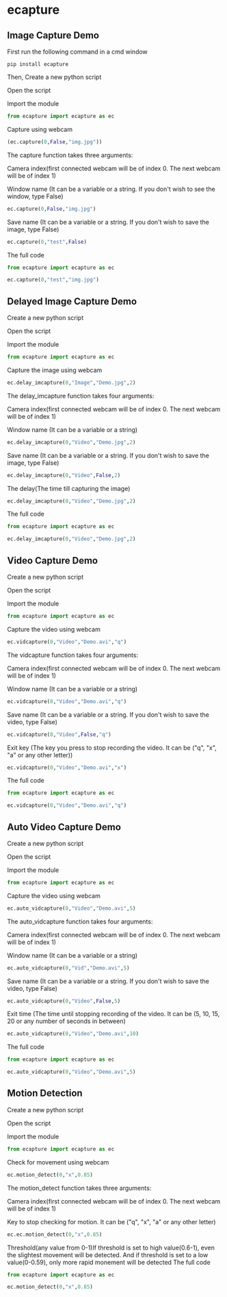 # ecapture
## Image Capture Demo

First run the following command in a cmd window
~~~
pip install ecapture
~~~

Then, Create a new python script

Open the script

Import the module
~~~python
from ecapture import ecapture as ec
~~~ 
Capture using webcam
~~~python
(ec.capture(0,False,"img.jpg"))
~~~
The capture function takes three arguments:
  
  Camera index(first connected webcam will be of index 0. The next webcam will be of index 1)
  
  Window name (It can be a variable or a string. If you don't wish to see the window, type False)
   
   ~~~python
   ec.capture(0,False,"img.jpg")
   ~~~
  
  Save name (It can be a variable or a string. If you don't wish to save the image, type False)
  ~~~python
  ec.capture(0,"test",False)
  ~~~
The full code
~~~python
from ecapture import ecapture as ec

ec.capture(0,"test","img.jpg")
~~~
## Delayed Image Capture Demo
Create a new python script

Open the script

Import the module
~~~python
from ecapture import ecapture as ec
~~~ 
Capture the image using webcam
~~~python
ec.delay_imcapture(0,"Image","Demo.jpg",2)
~~~
The delay_imcapture function takes four arguments:
  
  Camera index(first connected webcam will be of index 0. The next webcam will be of index 1)
  
  Window name (It can be a variable or a string)
   
   ~~~python
   ec.delay_imcapture(0,"Video","Demo.jpg",2)
   ~~~
  
  Save name (It can be a variable or a string. If you don't wish to save the image, type False)
  ~~~python
  ec.delay_imcapture(0,"Video",False,2)
  ~~~
  
  The delay(The time till capturing the image)
  ~~~python
  ec.delay_imcapture(0,"Video","Demo.jpg",2)
  ~~~
The full code
~~~python
from ecapture import ecapture as ec

ec.delay_imcapture(0,"Video","Demo.jpg",2)
~~~
## Video Capture Demo
Create a new python script

Open the script

Import the module
~~~python
from ecapture import ecapture as ec
~~~ 
Capture the video using webcam
~~~python
ec.vidcapture(0,"Video","Demo.avi","q")
~~~
The vidcapture function takes four arguments:
  
  Camera index(first connected webcam will be of index 0. The next webcam will be of index 1)
  
  Window name (It can be a variable or a string)
   
   ~~~python
   ec.vidcapture(0,"Video","Demo.avi","q")
   ~~~
  
  Save name (It can be a variable or a string. If you don't wish to save the video, type False)
  ~~~python
  ec.vidcapture(0,"Video",False,"q")
  ~~~
  
  Exit key (The key you press to stop recording the video. It can be ("q", "x", "a" or any other letter))
  ~~~python
  ec.vidcapture(0,"Video","Demo.avi","x")
  ~~~
The full code
~~~python
from ecapture import ecapture as ec

ec.vidcapture(0,"Video","Demo.avi","q")
~~~
## Auto Video Capture Demo
Create a new python script

Open the script

Import the module
~~~python
from ecapture import ecapture as ec
~~~ 
Capture the video using webcam
~~~python
ec.auto_vidcapture(0,"Video","Demo.avi",5)
~~~
The auto_vidcapture function takes four arguments:
  
  Camera index(first connected webcam will be of index 0. The next webcam will be of index 1)
  
  Window name (It can be a variable or a string)
   
   ~~~python
   ec.auto_vidcapture(0,"Vid","Demo.avi",5)
   ~~~
  
  Save name (It can be a variable or a string. If you don't wish to save the video, type False)
  ~~~python
  ec.auto_vidcapture(0,"Video",False,5)
  ~~~
  
  Exit time (The time until stopping recording of the video. It can be (5, 10, 15, 20 or any number of seconds in between)
  ~~~python
  ec.auto_vidcapture(0,"Video","Demo.avi",10)
  ~~~
The full code
~~~python
from ecapture import ecapture as ec

ec.auto_vidcapture(0,"Video","Demo.avi",5)
~~~
## Motion Detection
Create a new python script

Open the script

Import the module
~~~python
from ecapture import ecapture as ec
~~~ 
Check for movement using webcam
~~~python
ec.motion_detect(0,"x",0.85)
~~~
The motion_detect function takes three arguments:
  
  Camera index(first connected webcam will be of index 0. The next webcam will be of index 1)
  
  Key to stop checking for motion. It can be ("q", "x", "a" or any other letter)
   
   ~~~python
   ec.ec.motion_detect(0,"x",0.85)
   ~~~
  Threshold(any value from 0-1)If threshold is set to high value(0.6-1), even the slightest movement will be detected. 
  And if threshold is set to a low value(0-0.59), only more rapid monement will be detected
The full code
~~~python
from ecapture import ecapture as ec

ec.motion_detect(0,"x",0.85)
~~~  
